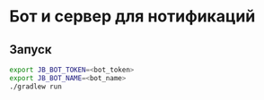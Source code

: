 # Бот и сервер для нотификаций
## Запуск
```bash
export JB_BOT_TOKEN=<bot_token>
export JB_BOT_NAME=<bot_name>
./gradlew run
```